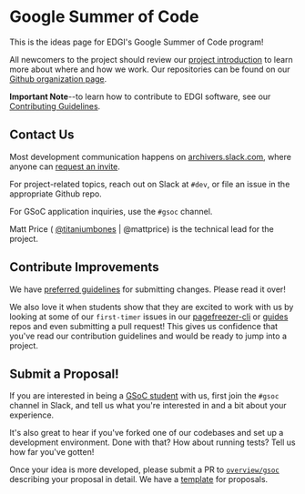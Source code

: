 # Google Summer of Code

This is the ideas page for EDGI's Google Summer of Code program!

All newcomers to the project should review our [project introduction](https://github.com/edgi-govdata-archiving/overview/) to learn more about where and how we work. Our repositories can be found on our [Github organization page](https://github.com/edgi-govdata-archiving/).

**Important Note**--to learn how to contribute to EDGI software, see our [Contributing Guidelines](https://github.com/edgi-govdata-archiving/overview/blob/master/CONTRIBUTING.md).

## Contact Us

Most development communication happens on [archivers.slack.com](https://archivers.slack.com/), where anyone can [request an invite](https://archivers-slack.herokuapp.com/).

For project-related topics, reach out on Slack at `#dev`, or file an issue in the appropriate Github repo.

For GSoC application inquiries, use the `#gsoc` channel.

Matt Price ( [@titaniumbones](https://github.com/titaniumbones) | @mattprice) is the technical lead for the project.

## Contribute Improvements

We have [preferred guidelines](https://github.com/edgi-govdata-archiving/overview/blob/master/CONTRIBUTING.md) for submitting changes. Please read it over!

We also love it when students show that they are excited to work with us by looking at some of our `first-timer` issues in our [pagefreezer-cli](https://github.com/edgi-govdata-archiving/pagefreezer-cli/labels/first-timer) or [guides](https://github.com/edgi-govdata-archiving/guides/labels/first-timer) repos and even submitting a pull request! This gives us confidence that you've read our contribution guidelines and would be ready to jump into a project.

## Submit a Proposal!

If you are interested in being a [GSoC student](https://summerofcode.withgoogle.com/get-started/) with us, first join the `#gsoc` channel in Slack, and tell us what you're interested in and a bit about your experience.  

It's also great to hear if you've forked one of our codebases and set up a development environment. Done with that? How about running tests? Tell us how far you've gotten!

Once your idea is more developed, please submit a PR to [`overview/gsoc`](https://github.com/edgi-govdata-archiving/overview/gsoc) describing your proposal in detail. We have a [template]() for proposals.
